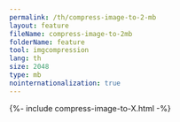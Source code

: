 ```yaml
---
permalink: /th/compress-image-to-2-mb
layout: feature
fileName: compress-image-to-2mb
folderName: feature
tool: imgcompression
lang: th
size: 2048
type: mb
nointernationalization: true
---
```

{%- include compress-image-to-X.html -%}
      